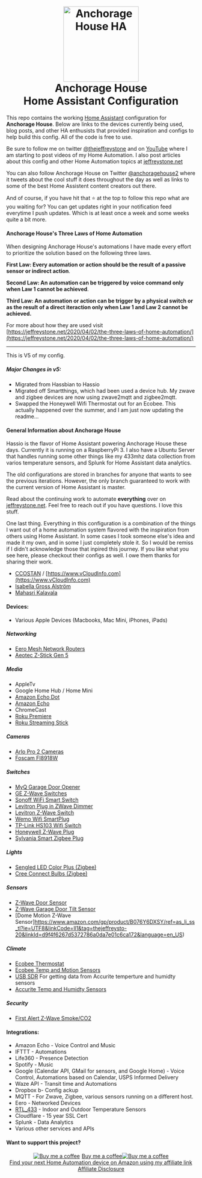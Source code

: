 
<h1 align="center">
  <a name="logo" href="http://jeffreystone.net"><img src="https://github.com/thejeffreystone/home-assistant-configuration/blob/master/config/www/ahlogo_bw.png" alt="Anchorage House HA" width="200"></a>
  <br>
  Anchorage House
  <br>
  Home Assistant Configuration
</h1>

This repo contains the working [Home Assistant](https://home-assistant.io/) configuration for **Anchorage House**. Below are links to the devices currently being used, blog posts, and other HA enthusists that provided inspiration and configs to help build this config. All of the code is free to use.

Be sure to follow me on twitter [@thejeffreystone](https://twitter.com/thejeffreystone) and on [YouTube](https://www.youtube.com/channel/UCipZJ6748kd8TbelSxcvcVg) where I am starting to post videos of my Home Automation. I also post articles about this config and other Home Automation topics at [jeffreystone.net](https://jeffreystone.net)

You can also follow Anchorage House on Twitter [@anchoragehouse2](https://twitter.com/anchoragehouse2) where it tweets about the cool stuff it does throughout the day as well as links to some of the best Home Assistent content creators out there.

And of course, if you have hit that :star: at the top to follow this repo what are you waiting for? You can get updates right in your notification feed everytime I push updates. Which is at least once a week and some weeks quite a bit more.  

#### Anchorage House's Three Laws of Home Automation 

When designing Anchorage House's automations I have made every effort to prioritize the solution based on the following three laws. 

**First Law: Every automation or action should be the result of a passive sensor or indirect action**.

**Second Law: An automation can be triggered by voice command only when Law 1 cannot be achieved**.

**Third Law: An automation or action can be trigger by a physical switch or as the result of a direct iteraction only when Law 1 and Law 2 cannot be achieved.**

For more about how they are used visit [https://jeffreystone.net/2020/04/02/the-three-laws-of-home-automation/](https://jeffreystone.net/2020/04/02/the-three-laws-of-home-automation/)

<hr>

This is V5 of my config.

##### Major Changes in v5:
* Migrated from Hassbian to Hassio
* Migrated off Smartthings, which had been used a device hub. My zwave and zigbee devices are now using zwave2mqtt and zigbee2mqtt. 
* Swapped the Honeywell Wifi Thermostat out for an Ecobee. This actually happened over the summer, and I am just now updating the readme... 

#### General Information about Anchorage House

Hassio is the flavor of Home Assistant powering Anchorage House these days. Currently it is running on a RaspberryPi 3. I also have a Ubuntu Server that handles running some other things like my 433mhz data collection from varios temperature sensors, and Splunk for Home Assistant data analytics. 

The old configurations are stored in branches for anyone that wants to see the previous iterations. However, the only branch guaranteed to work with the current version of Home Assistant is master.

Read about the continuing work to automate **everything** over on [jeffreystone.net](https://jeffreystone.net). Feel free to reach out if you have questions. I love this stuff. 

One last thing. Everything in this configuration is a combination of the things I want out of a home automation system flavored with the inspiration from others using Home Assistant. In some cases I took someone else's idea and made it my own, and in some I just completely stole it. So I would be remiss if I didn't acknowledge those that inpired this journey. If you like what you see here, please checkout their configs as well. I owe them thanks for sharing their work.   

* [CCOSTAN](https://github.com/CCOSTAN/Home-AssistantConfig#logo) / [https://www.vCloudInfo.com](https://www.vCloudInfo.com)
* [Isabella Gross Alström](https://isabellaalstrom.github.io/)
* [Mahasri Kalavala](https://github.com/skalavala/mysmarthome)
 
#### Devices:
* Various Apple Devices (Macbooks, Mac Mini, iPhones, iPads)

##### Networking
* [Eero Mesh Network Routers](https://www.amazon.com/gp/product/B07WMLPSRL/ref=as_li_ss_tl?ie=UTF8&linkCode=ll1&tag=thejeffreysto-20&linkId=2b6442e719136c286229d14bc77e2533&language=en_US)
* [Aeotec Z-Stick Gen 5](https://www.amazon.com/gp/product/B00X0AWA6E/ref=as_li_ss_tl?ie=UTF8&linkCode=ll1&tag=thejeffreysto-20&linkId=2b9769cb7e6bafa1048d34601422926d&language=en_US)

##### Media
* AppleTv
* Google Home Hub / Home Mini
* [Amazon Echo Dot](https://www.amazon.com/gp/product/B07W95GZNH/ref=as_li_ss_tl?ie=UTF8&linkCode=ll1&tag=thejeffreysto-20&linkId=5cd455fd06e21ad09017d90ca588fce3&language=en_US)
* [Amazon Echo](https://www.amazon.com/gp/product/B0794W1SKP/ref=as_li_ss_tl?ie=UTF8&linkCode=ll1&tag=thejeffreysto-20&linkId=2c0b37b092008eb917fa7b18c676a297&language=en_US)
* ChromeCast
* [Roku Premiere](https://www.amazon.com/gp/product/B07HDBZN7Q/ref=as_li_ss_tl?ie=UTF8&linkCode=ll1&tag=thejeffreysto-20&linkId=f1d5cb6e897b91459d9f1d46ce848656&language=en_US)
* [Roku Streaming Stick](https://www.amazon.com/gp/product/B075XN5L53/ref=as_li_ss_tl?ie=UTF8&linkCode=ll1&tag=thejeffreysto-20&linkId=c9dd374ee78c1150f682c4076e95edd6&language=en_US)

##### Cameras
* [Arlo Pro 2 Cameras](https://www.amazon.com/gp/product/B075P84FH2/ref=as_li_ss_tl?ie=UTF8&linkCode=ll1&tag=thejeffreysto-20&linkId=135cb25a4427888fd4f978770fe40e02&language=en_US)
* [Foscam FI8918W](https://www.amazon.com/gp/product/B00466X9SY/ref=as_li_ss_tl?ie=UTF8&linkCode=ll1&tag=thejeffreysto-20&linkId=fd92b312f8005403ee7eed95cd3c1314&language=en_US)

##### Switches
* [MyQ Garage Door Opener](https://www.amazon.com/gp/product/B075H7Z5L8/ref=as_li_ss_tl?ie=UTF8&linkCode=ll1&tag=thejeffreysto-20&linkId=e530b7bd83fb9a64b8af14190c99d759&language=en_US)
* [GE Z-Wave Switches](https://www.amazon.com/gp/product/B01M1AHC3R/ref=as_li_ss_tl?ie=UTF8&linkCode=ll1&tag=thejeffreysto-20&linkId=74a1bf32886f6e643619beac4eafbe2a&language=en_US)
* [Sonoff WiFi Smart Switch ](https://www.amazon.com/gp/product/B078GDFYTY/ref=as_li_ss_tl?ie=UTF8&linkCode=ll1&tag=thejeffreysto-20&linkId=2a2da928247fa3f7209e721694f36c33&language=en_US)
* [Levitron Plug in ZWave Dimmer](https://www.amazon.com/gp/product/B01NAO4B9Z/ref=as_li_ss_tl?ie=UTF8&linkCode=ll1&tag=thejeffreysto-20&linkId=723acf42f30081edfb98bc93595bd8d9&language=en_US)
* [Levitron Z-Wave Switch](https://www.amazon.com/gp/product/B01MZ0WVKH/ref=as_li_ss_tl?ie=UTF8&linkCode=ll1&tag=thejeffreysto-20&linkId=bffb672ca2f285047e2b859743abf070&language=en_US)
* [Wemo Wifi SmartPlug](https://www.amazon.com/gp/product/B01NBI0A6R/ref=as_li_ss_tl?ie=UTF8&linkCode=ll1&tag=thejeffreysto-20&linkId=961d2858acb364741767f66e1c75e351&language=en_US)
* [TP-Link HS103 Wifi Switch](https://www.amazon.com/gp/product/B07B8W2KHZ/ref=as_li_ss_tl?ie=UTF8&linkCode=ll1&tag=thejeffreysto-20&linkId=7b6243698ad735a044abe933f341a7d2&language=en_US)
* [Honeywell Z-Wave Plug](https://www.amazon.com/gp/product/B07B3SWWTH/ref=as_li_ss_tl?ie=UTF8&linkCode=ll1&tag=thejeffreysto-20&linkId=f5a78d3f1d95e66b83bf47dff0d62105&language=en_US)
* [Sylvania Smart Zigbee Plug](https://www.amazon.com/gp/product/B01M6UM8QD/ref=as_li_ss_tl?ie=UTF8&linkCode=ll1&tag=thejeffreysto-20&linkId=abfc93828c666f4fcd48386be9265fc0&language=en_US)

##### Lights
* [Sengled LED Color Plus (Zigbee)](https://www.amazon.com/gp/product/B073ZBYXKQ/ref=as_li_ss_tl?ie=UTF8&linkCode=ll1&tag=thejeffreysto-20&linkId=74939562b8889e2b750d9b01fd347b48&language=en_US)
* [Cree Connect Bulbs (Zigbee)](https://www.amazon.com/gp/product/B01701DL7A/ref=as_li_ss_tl?ie=UTF8&linkCode=ll1&tag=thejeffreysto-20&linkId=93c44ca1fc96f2554f9aa73afe5f9943&language=en_US)

##### Sensors
* [Z-Wave Door Sensor](https://www.amazon.com/gp/product/B01N5HB4U5/ref=as_li_ss_tl?ie=UTF8&linkCode=ll1&tag=thejeffreysto-20&linkId=b274f5e5d57b8a698ea6d94138a58afa&language=en_US)
* [Z-Wave Garage Door Tilt Sensor](https://www.amazon.com/gp/product/B01MRZB0NT/ref=as_li_ss_tl?ie=UTF8&linkCode=ll1&tag=thejeffreysto-20&linkId=2515ffb412b6cd2113f755fe531ec203&language=en_US)
* [Dome Motion Z-Wave Sensor]https://www.amazon.com/gp/product/B076Y6DXSY/ref=as_li_ss_tl?ie=UTF8&linkCode=ll1&tag=thejeffreysto-20&linkId=d9f4f6267d5372786a0da7e01c6ca172&language=en_US)

##### Climate
* [Ecobee Thermostat](https://www.amazon.com/gp/product/B07K2GTKQ5/ref=as_li_ss_tl?ie=UTF8&linkCode=ll1&tag=thejeffreysto-20&linkId=90bbaf5eadbd3b7493adde3095db7192&language=en_US)
* [Ecobee Temp and Motion Sensors](https://www.amazon.com/gp/product/B07NQVWRR3/ref=as_li_ss_tl?ie=UTF8&linkCode=ll1&tag=thejeffreysto-20&linkId=1d068c58194407eeaecfaa4afcff5fc8&language=en_US)
* [USB SDR](https://www.amazon.com/gp/product/B011HVUEME/ref=as_li_ss_tl?ie=UTF8&linkCode=ll1&tag=thejeffreysto-20&linkId=8cd0ed5020766e8cca206190aba7e972&language=en_US) For getting data from Accurite temperture and humidty sensors
* [Accurite Temp and Humidty Sensors](https://www.amazon.com/AcuRite-06002M-Wireless-Temperature-Humidity/dp/B00T0K8NXC/ref=as_li_ss_tl?dchild=1&keywords=Accurite&qid=1589379213&s=hi&sr=1-1&linkCode=ll1&tag=thejeffreysto-20&linkId=2fd400c891fd29356129f7aa93c0a2ee&language=en_US)

##### Security
* [First Alert Z-Wave Smoke/CO2](https://www.amazon.com/gp/product/B00KMHXFAI/ref=as_li_ss_tl?ie=UTF8&linkCode=ll1&tag=thejeffreysto-20&linkId=5da9bad04dc5b86f1bd582d22a6bea21&language=en_US)

#### Integrations:
* Amazon Echo - Voice Control and Music
* IFTTT - Automations
* Life360 - Presence Detection
* Spotify - Music
* Google (Calendar API, GMail for sensors, and Google Home) - Voice Control, Automations based on Calendar, USPS Informed Delivery
* Waze API - Transit time and Automations
* Dropbox b- Config ackup
* MQTT - For Zwave, Zigbee, various sensors running on a different host.
* Eero - Networked Devices
* [RTL_433](https://github.com/merbanan/rtl_433) - Indoor and Outdoor Temperature Sensors
* Cloudflare - 15 year SSL Cert
* Splunk - Data Analytics
* Various other services and APIs

#### Want to support this project?

<p align="center">
<a target="_blank" href="https://www.buymeacoffee.com/icE6DeBut"><img src="https://www.buymeacoffee.com/assets/img/BMC-btn-logo.svg" alt="Buy me a coffee"><span style="margin-left:5px">Buy me a coffee</span></a><a target="_blank" href="https://www.buymeacoffee.com/icE6DeBut"><img src="https://www.buymeacoffee.com/assets/img/BMC-btn-logo.svg" alt="Buy me a coffee"></a>

<br />
<a target="_blank" href="https://www.amazon.com/?&_encoding=UTF8&tag=thejeffreyston-20&linkCode=ur2&linkId=36476f43b573601a05b45e576b67ccd2&camp=1789&creative=9325">Find your next Home Automation device on Amazon using my affiliate link</a><img src="//ir-na.amazon-adsystem.com/e/ir?t=thejeffreystone-20&l=ur2&o=1" width="1" height="1" border="0" alt="" style="border:none !important; margin:0px !important;" />
<br />
<a href="https://jeffreystone.net/affiliate-disclosure/">
Affiliate Disclosure
</a>
</p>
